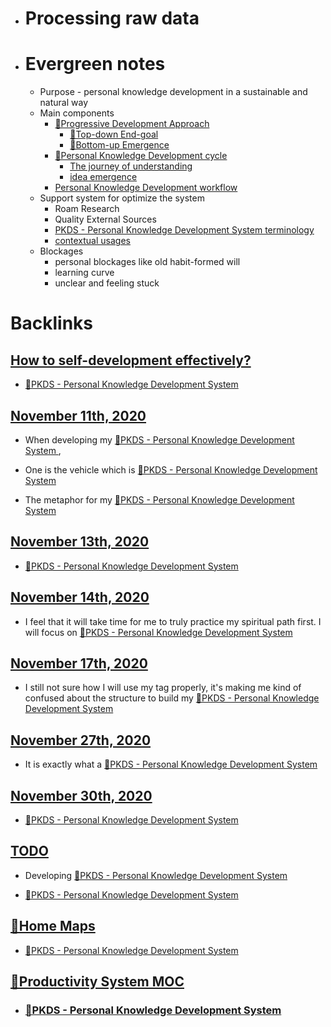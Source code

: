 - # Processing raw data
- # Evergreen notes
    - Purpose - personal knowledge development in a sustainable and natural way
    - Main components
        - [🌱Progressive Development Approach](<🌱Progressive Development Approach.md>)
            - [🌲Top-down End-goal](<🌲Top-down End-goal.md>)
            - [🌲Bottom-up Emergence](<🌲Bottom-up Emergence.md>)
        - [🌱Personal Knowledge Development cycle](<🌱Personal Knowledge Development cycle.md>)
            - [The journey of understanding](<The journey of understanding.md>)
            - [idea emergence](<idea emergence.md>)
        - [Personal Knowledge Development workflow](<Personal Knowledge Development workflow.md>)
    - Support system for optimize the system
        - Roam Research
        - Quality External Sources
        - [PKDS - Personal Knowledge Development System terminology](<PKDS - Personal Knowledge Development System terminology.md>)
        - [contextual usages](<contextual usages.md>)
    - Blockages
        - personal blockages like old habit-formed will
        - learning curve 
        - unclear and feeling stuck

# Backlinks
## [How to self-development effectively?](<How to self-development effectively?.md>)
- [🌱PKDS - Personal Knowledge Development System ](<🌱PKDS - Personal Knowledge Development System .md>)

## [November 11th, 2020](<November 11th, 2020.md>)
- When developing my [🌱PKDS - Personal Knowledge Development System ](<🌱PKDS - Personal Knowledge Development System .md>),

- One is the vehicle which is [🌱PKDS - Personal Knowledge Development System ](<🌱PKDS - Personal Knowledge Development System .md>)

- The metaphor for my [🌱PKDS - Personal Knowledge Development System ](<🌱PKDS - Personal Knowledge Development System .md>)

## [November 13th, 2020](<November 13th, 2020.md>)
- [🌱PKDS - Personal Knowledge Development System ](<🌱PKDS - Personal Knowledge Development System .md>)

## [November 14th, 2020](<November 14th, 2020.md>)
- I feel that it will take time for me to truly practice my spiritual path first. I will focus on [🌱PKDS - Personal Knowledge Development System ](<🌱PKDS - Personal Knowledge Development System .md>)

## [November 17th, 2020](<November 17th, 2020.md>)
- I still not sure how I will use my tag properly, it's making me kind of confused about the structure to build my [🌱PKDS - Personal Knowledge Development System ](<🌱PKDS - Personal Knowledge Development System .md>)

## [November 27th, 2020](<November 27th, 2020.md>)
- It is exactly what a [🌱PKDS - Personal Knowledge Development System ](<🌱PKDS - Personal Knowledge Development System .md>)

## [November 30th, 2020](<November 30th, 2020.md>)
- [🌱PKDS - Personal Knowledge Development System ](<🌱PKDS - Personal Knowledge Development System .md>)

## [TODO](<TODO.md>)
- Developing [🌱PKDS - Personal Knowledge Development System ](<🌱PKDS - Personal Knowledge Development System .md>)

- [🌱PKDS - Personal Knowledge Development System ](<🌱PKDS - Personal Knowledge Development System .md>)

## [🏡Home Maps](<🏡Home Maps.md>)
- [🌱PKDS - Personal Knowledge Development System ](<🌱PKDS - Personal Knowledge Development System .md>)

## [🧭Productivity System MOC ](<🧭Productivity System MOC .md>)
- ### [🌱PKDS - Personal Knowledge Development System ](<🌱PKDS - Personal Knowledge Development System .md>)

